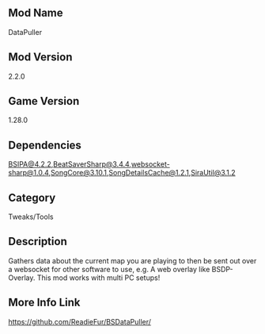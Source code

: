 ## Mod Name
DataPuller

## Mod Version
2.2.0

## Game Version
1.28.0

## Dependencies
BSIPA@4.2.2,BeatSaverSharp@3.4.4,websocket-sharp@1.0.4,SongCore@3.10.1,SongDetailsCache@1.2.1,SiraUtil@3.1.2

## Category
Tweaks/Tools

## Description
Gathers data about the current map you are playing to then be sent out over a websocket for other software to use, e.g. A web overlay like BSDP-Overlay. This mod works with multi PC setups!

## More Info Link
https://github.com/ReadieFur/BSDataPuller/

